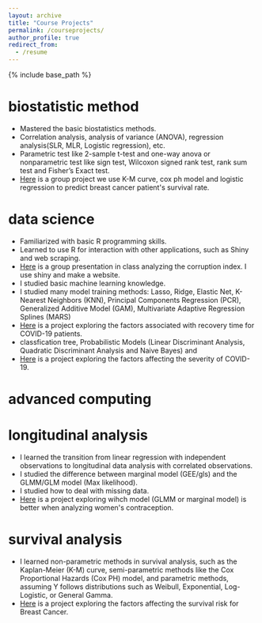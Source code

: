 ```yaml
---
layout: archive
title: "Course Projects"
permalink: /courseprojects/
author_profile: true
redirect_from:
  - /resume
---
```


{% include base_path %}

biostatistic method
======
* Mastered the basic biostatistics methods.
* Correlation analysis, analysis of variance (ANOVA), regression analysis(SLR, MLR, Logistic regression), etc.
* Parametric test like 2-sample t-test and one-way anova or nonparametric test like sign test, Wilcoxon signed rank test, rank sum test and Fisher’s Exact test.
* [Here](../files/bm_final_report-1.pdf) is a group project we use K-M curve, cox ph model and logistic regression to predict breast cancer patient's survival rate.

data science
======
* Familiarized with basic R programming skills.
* Learned to use R for interaction with other applications, such as Shiny and web scraping.
* [Here](https://kindlezhang.github.io/p8105_final_project/) is a group presentation in class analyzing the corruption index. I use shiny and make a website.
* I studied basic machine learning knowledge.
* I studied many model training methods: Lasso, Ridge, Elastic Net, K-Nearest Neighbors (KNN), Principal Components Regression (PCR), Generalized Additive Model (GAM), Multivariate Adaptive Regression Splines (MARS)
* [Here](../files/P8106_midterm_report.pdf) is a project exploring the factors associated with recovery time for COVID-19 patients.
* classfication tree, Probabilistic Models (Linear Discriminant Analysis, Quadratic Discriminant Analysis and Naive Bayes) and 
* [Here](../files/ds_final.pdf) is a project exploring the factors affecting the severity of COVID-19.


advanced computing
======



longitudinal analysis
======
* I learned the transition from linear regression with independent observations to longitudinal data analysis with correlated observations.
* I studied the difference between marginal model (GEE/gls) and the GLMM/GLM model (Max likelihood).
* I studied how to deal with missing data.
* [Here](../files/longi_final_project_qz2527.pdf) is a project exploring wihch model (GLMM or marginal model) is better when analyzing women's contraception.

survival analysis
======
* I learned non-parametric methods in survival analysis, such as the Kaplan-Meier (K-M) curve, semi-parametric methods like the Cox Proportional Hazards (Cox PH) model, and parametric methods, assuming Y follows distributions such as Weibull, Exponential, Log-Logistic, or General Gamma.
* [Here](../files/survival_final_7.pdf) is a project exploring the factors affecting the survival risk for Breast Cancer.


